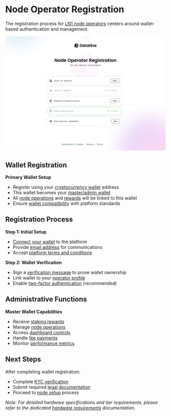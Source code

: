 # Node Operator Registration

The registration process for [LN1 node operators](/docs/onboarding/overview.md) centers around wallet-based authentication and management.

![Registration](/docs/images/Registration.png)

## Wallet Registration

**Primary Wallet Setup**
- Register using your [cryptocurrency wallet](/docs/onboarding/wallets.md) address
- This wallet becomes your [master/admin wallet](/docs/onboarding/roles.md)
- All [node operations](/docs/onboarding/operations.md) and [rewards](/docs/onboarding/rewards.md) will be linked to this wallet
- Ensure [wallet compatibility](/docs/onboarding/compatibility.md) with platform standards

## Registration Process

**Step 1: Initial Setup**
- [Connect your wallet](/docs/onboarding/setup/wallet-connection.md) to the platform
- Provide [email address](/docs/onboarding/communications.md) for communications
- Accept [platform terms and conditions](/docs/onboarding/legal/terms.md)

**Step 2: Wallet Verification**
- Sign a [verification message](/docs/onboarding/verification.md) to prove wallet ownership
- Link wallet to your [operator profile](/docs/onboarding/profiles.md)
- Enable [two-factor authentication](/docs/onboarding/security/2fa.md) (recommended)

## Administrative Functions

**Master Wallet Capabilities**
- Receive [staking rewards](/docs/onboarding/staking/rewards.md)
- Manage [node operations](/docs/onboarding/operations.md)
- Access [dashboard controls](/docs/onboarding/dashboard.md)
- Handle [fee payments](/docs/onboarding/fees.md)
- Monitor [performance metrics](/docs/onboarding/monitoring.md)

## Next Steps

After completing wallet registration:
- Complete [KYC verification](/docs/onboarding/kyc.md)
- Submit required [legal documentation](/docs/onboarding/legal/documentation.md)
- Proceed to [node setup](/docs/onboarding/setup/node-setup.md) process

*Note: For detailed hardware specifications and tier requirements, please refer to the dedicated [hardware requirements](/docs/onboarding/hardware.md) documentation.*
